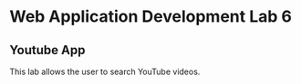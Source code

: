 <h1>
  Web Application Development Lab 6
</h1>

<h2>
  Youtube App
</h2>

<p>
  This lab allows the user to search YouTube videos.
</p>